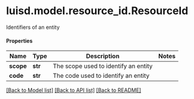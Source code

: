 # luisd.model.resource_id.ResourceId

Identifiers of an entity

#### Properties
Name | Type | Description | Notes
------------ | ------------- | ------------- | -------------
**scope** | **str** | The scope used to identify an entity | 
**code** | **str** | The code used to identify an entity | 

[[Back to Model list]](../../README.md#documentation-for-models) [[Back to API list]](../../README.md#documentation-for-api-endpoints) [[Back to README]](../../README.md)

